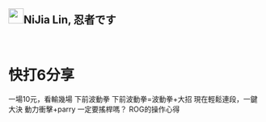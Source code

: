 <h2><a id="user-content-nijia-lin-忍者です" class="anchor" aria-hidden="true" href="#nijia-lin-忍者です"><span aria-hidden="true" class="octicon octicon-link"></span></a>
<a target="_blank" rel="noopener noreferrer nofollow" href="https://camo.githubusercontent.com/dcf23c4521fb1c3e0618b99e22b3728c8f5894d6122c50c7b3ddc12f98e14604/68747470733a2f2f7370726f66696c652e6c696e652d7363646e2e6e65742f30684b76546f684e704946466c3546675a48775a64714a676c47467a4e615a30314c584852616278684654446c4e493174614269565a61423543536a74484a31594a41434a534e307846486a703142574d5f5a30446f6258346d536d35414946454d584868627551"><img src="https://camo.githubusercontent.com/dcf23c4521fb1c3e0618b99e22b3728c8f5894d6122c50c7b3ddc12f98e14604/68747470733a2f2f7370726f66696c652e6c696e652d7363646e2e6e65742f30684b76546f684e704946466c3546675a48775a64714a676c47467a4e615a30314c584852616278684654446c4e493174614269565a61423543536a74484a31594a41434a534e307846486a703142574d5f5a30446f6258346d536d35414946454d584868627551" width="30" height="30" data-canonical-src="https://sprofile.line-scdn.net/0hKvTohNpIFFl5FgZHwZdqJglGFzNaZ01LXHRabxhFTDlNI1taBiVZaB5CSjtHJ1YJACJSN0xFHjp1BWM_Z0DobX4mSm5AIFEMXHhbuQ" style="max-width: 100%;"></a>NiJia Lin, 忍者です</h2><br><h1><a id="user-content-快打6分享" class="anchor" aria-hidden="true" href="#快打6分享"><span aria-hidden="true" class="octicon octicon-link"></span></a>
<a id="user-content-快打6分享" href="#%E5%BF%AB%E6%89%936%E5%88%86%E4%BA%AB"><span></span></a>快打6分享</h1>
<p>一場10元，看輸幾場
下前波動拳 下前波動拳=波動拳+大招
現在輕鬆連段，一鍵大決
動力衝擊+parry
一定要搖桿嗎？
ROG的操作心得</p>
